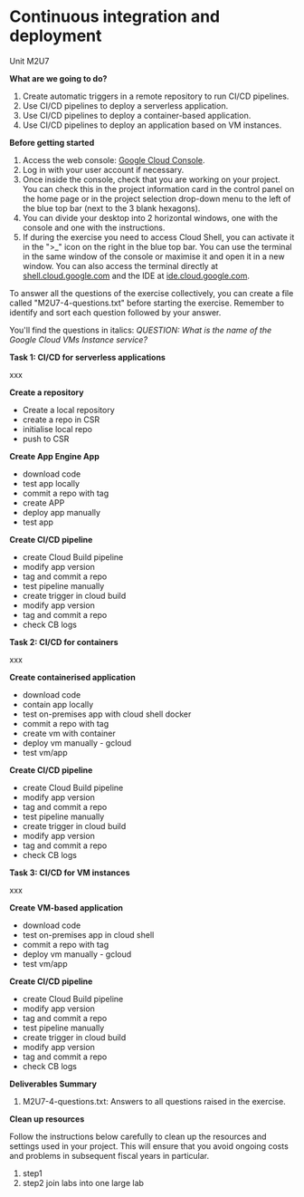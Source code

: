 # **Continuous integration and deployment**

Unit M2U7

**What are we going to do?**

1. Create automatic triggers in a remote repository to run CI/CD pipelines.
2. Use CI/CD pipelines to deploy a serverless application.
3. Use CI/CD pipelines to deploy a container-based application.
4. Use CI/CD pipelines to deploy an application based on VM instances.

**Before getting started**

1. Access the web console: [Google Cloud Console](https://console.cloud.google.com/).
2. Log in with your user account if necessary.
3. Once inside the console, check that you are working on your project. You can check this in the project information card in the control panel on the home page or in the project selection drop-down menu to the left of the blue top bar (next to the 3 blank hexagons).
4. You can divide your desktop into 2 horizontal windows, one with the console and one with the instructions.
5. If during the exercise you need to access Cloud Shell, you can activate it in the ">_" icon on the right in the blue top bar. You can use the terminal in the same window of the console or maximise it and open it in a new window. You can also access the terminal directly at [shell.cloud.google.com](https://shell.cloud.google.com/) and the IDE at [ide.cloud.google.com](https://ide.cloud.google.com/).

To answer all the questions of the exercise collectively, you can create a file called &quot;M2U7-4-questions.txt&quot; before starting the exercise. Remember to identify and sort each question followed by your answer.

You&#39;ll find the questions in italics: _QUESTION: What is the name of the Google Cloud VMs Instance service?_

**Task 1: CI/CD for serverless applications**

xxx

**Create a repository**

- Create a local repository
- create a repo in CSR
- initialise local repo
- push to CSR

**Create App Engine App**

- download code
- test app locally
- commit a repo with tag
- create APP
- deploy app manually
- test app

**Create CI/CD pipeline**

- create Cloud Build pipeline
- modify app version
- tag and commit a repo
- test pipeline manually
- create trigger in cloud build
- modify app version
- tag and commit a repo
- check CB logs

**Task 2: CI/CD for containers**

xxx

**Create containerised application**

- download code
- contain app locally
- test on-premises app with cloud shell docker
- commit a repo with tag
- create vm with container
- deploy vm manually - gcloud
- test vm/app

**Create CI/CD pipeline**

- create Cloud Build pipeline
- modify app version
- tag and commit a repo
- test pipeline manually
- create trigger in cloud build
- modify app version
- tag and commit a repo
- check CB logs

**Task 3: CI/CD for VM instances**

xxx

**Create VM-based application**

- download code
- test on-premises app in cloud shell
- commit a repo with tag
- deploy vm manually - gcloud
- test vm/app

**Create CI/CD pipeline**

- create Cloud Build pipeline
- modify app version
- tag and commit a repo
- test pipeline manually
- create trigger in cloud build
- modify app version
- tag and commit a repo
- check CB logs

**Deliverables Summary**

1. M2U7-4-questions.txt: Answers to all questions raised in the exercise.

**Clean up resources**

Follow the instructions below carefully to clean up the resources and settings used in your project. This will ensure that you avoid ongoing costs and problems in subsequent fiscal years in particular.

1. step1
2. step2 join labs into one large lab
